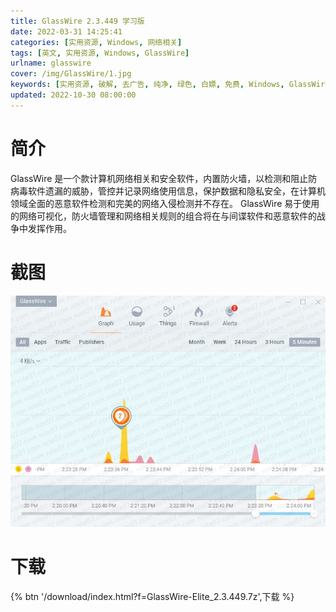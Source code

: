 ```yaml
---
title: GlassWire 2.3.449 学习版
date: 2022-03-31 14:25:41
categories: [实用资源, Windows, 网络相关]
tags: [英文, 实用资源, Windows, GlassWire]
urlname: glasswire
cover: /img/GlassWire/1.jpg
keywords: [实用资源, 破解, 去广告, 纯净, 绿色, 白嫖, 免费, Windows, GlassWire]
updated: 2022-10-30 08:00:00
---
```


# 简介

GlassWire 是一个款计算机网络相关和安全软件，内置防火墙，以检测和阻止防病毒软件遗漏的威胁，管控并记录网络使用信息，保护数据和隐私安全，在计算机领域全面的恶意软件检测和完美的网络入侵检测并不存在。 GlassWire 易于使用的网络可视化，防火墙管理和网络相关规则的组合将在与间谍软件和恶意软件的战争中发挥作用。

# 截图

![](/img/GlassWire/2.jpg)

# 下载

{% btn '/download/index.html?f=GlassWire-Elite_2.3.449.7z',下载 %}
